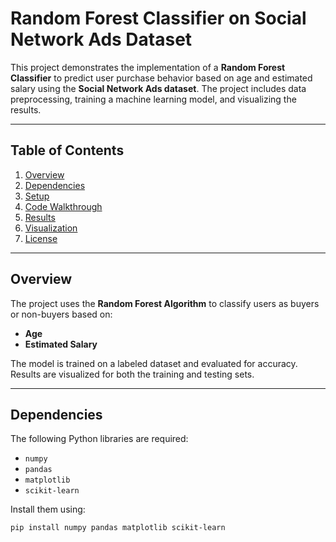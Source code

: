 # Random Forest Classifier on Social Network Ads Dataset

This project demonstrates the implementation of a **Random Forest Classifier** to predict user purchase behavior based on age and estimated salary using the **Social Network Ads dataset**. The project includes data preprocessing, training a machine learning model, and visualizing the results.

---

## Table of Contents

1. [Overview](#overview)
2. [Dependencies](#dependencies)
3. [Setup](#setup)
4. [Code Walkthrough](#code-walkthrough)
5. [Results](#results)
6. [Visualization](#visualization)
7. [License](#license)

---

## Overview

The project uses the **Random Forest Algorithm** to classify users as buyers or non-buyers based on:
- **Age**
- **Estimated Salary**

The model is trained on a labeled dataset and evaluated for accuracy. Results are visualized for both the training and testing sets.

---

## Dependencies

The following Python libraries are required:
- `numpy`
- `pandas`
- `matplotlib`
- `scikit-learn`

Install them using:

```bash
pip install numpy pandas matplotlib scikit-learn
